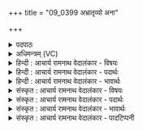 +++
title = "09_0399 अभ्रातृव्यो अना"

+++
<details><summary>पदपाठः</summary>

अ꣣भ्रातृव्यः꣢। अ꣣। भ्रातृव्यः꣢। अ꣣ना꣢। त्वम्। अ꣡ना꣢꣯पिः। अन्। आ꣣पिः। इन्द्र। जनु꣡षा꣢। स꣣ना꣡त्। अ꣣सि। युधा꣢। इत्। आ꣣पित्व꣢म्। इ꣣च्छसे। ३९९।
</details>

<details><summary>अधिमन्त्रम् (VC)</summary>

- इन्द्रः
- सौभरिः काण्वः
- ककुप्
- ऋषभः
- ऐन्द्रं काण्डम्
</details>

<details><summary>हिन्दी : आचार्य रामनाथ वेदालंकार - विषयः</summary>

प्रथम मन्त्र में इन्द्र के शत्रु-रहित होने आदि का वर्णन है।
</details>

<details><summary>हिन्दी : आचार्य रामनाथ वेदालंकार - पदार्थः</summary>

पदार्थान्वय -  हे (इन्द्र) जगत् के उत्पत्ति, स्थिति और प्रलय के कर्ता परमात्मन् ! तुम (सनात्) सनातन काल से (जनुषा) स्वभावतः (अभ्रातृव्यः) शत्रु-रहित, (अना) नेता-रहित और (अनापिः) अबन्धु (असि) हो। (युधा इत्) युद्ध से ही (आपित्वम्)बन्धुत्व को (इच्छसे) चाहते हो, अर्थात् जो आन्तरिक तथा बाह्य देवासुरसंग्रामों में विजयी होता है, उसी के तुम बन्धु होते हो ॥१॥ इस मन्त्र में अना, मना, सना में वृत्त्यनुप्रास अलङ्कार है। ‘त्वम, त्वमि’ में छेकानुप्रास है ॥१॥
</details>

<details><summary>हिन्दी : आचार्य रामनाथ वेदालंकार - भावार्थः</summary>

भावार्थ -  जिससे शत्रुता ठानने का कोई साहस नहीं करता और जिसका नेतृत्व करनेवाला कोई नहीं है, वह महान् जगदीश्वर पुरुषार्थियों का ही बन्धु बनता है, अकर्मण्यों का नहीं ॥१॥
</details>

<details><summary>संस्कृत : आचार्य रामनाथ वेदालंकार - विषयः</summary>

अथेन्द्रनाम्ना परमेश्वरस्य शत्रुरहितत्वादिकं प्रतिपाद्यते।
</details>

<details><summary>संस्कृत : आचार्य रामनाथ वेदालंकार - पदार्थः</summary>

पदार्थान्वय -  हे (इन्द्र) जगदुत्पत्तिस्थितिप्रलयकर्तः परमात्मन् ! त्वम् (सनात्) सनातनकालात् (जनुषा) जन्मना, स्वभावतः इत्यर्थः (अभ्रातृव्यः) निःसपत्नः। ‘व्यन् सपत्ने। अ० ४।१।१४५’ इति भ्रातृशब्दात् सपत्नार्थे व्यन्। ततो नञ्बहुव्रीहौ ‘नञ्सुभ्याम्। अ० ६।२।१७२’ इत्युत्तरपदस्यान्तोदात्तत्वम्। (अना२) अनेतृकः। न विद्यते ना नेता कश्चिद् यस्य सः अना। नृ शब्देन नञ्बहुव्रीहौ ‘नद्यृतश्च। अ० ५।१।१५३’ इति कपि प्राप्ते ‘ऋतश्छन्दसि। अ० ५।१।१५८’ इति प्रतिषेधः। स्वरः पूर्ववत्। (अनापिः) अबन्धुश्च (असि) वर्तसे। अनापिः इति तत्पुरुषो, न बहुव्रीहिः। न आपिः अनापिः। तेनाव्ययपूर्वपदप्रकृतिस्वरः। बहुव्रीहौ तु पूर्ववदन्तोदात्तत्वं प्राप्येत। (युधा इत्) युद्धेनैव (आपित्वम्) बन्धुत्वम् (इच्छसे) कामयसे। आभ्यन्तरे बाह्ये च देवासुरसंग्रामे यो विजेता भवति तस्यैव त्वं बन्धुर्भवसि, न तु पुरुषार्थहीनस्य जनस्येति भावः। इषु इच्छायाम् छन्दस्यात्मनेपदेऽपि प्रयुज्यते३ ॥१॥ अत्र अना, मना, सना इत्यत्र वृत्त्यनुप्रासोऽलङ्कारः। ‘त्वम, त्वमि’ इत्यत्र छेकानुप्रासः ॥१॥
</details>

<details><summary>संस्कृत : आचार्य रामनाथ वेदालंकार - भावार्थः</summary>

भावार्थ -  अशत्रुरनेतृको महान् जगदीश्वरः पुरुषार्थिनामेव बन्धुर्जायते न निष्कर्मणाम् ॥१॥
</details>

<details><summary>संस्कृत : आचार्य रामनाथ वेदालंकार - पादटिप्पनी</summary>

टिप्पनी -   १. ऋ० ८।२१।१३, अथ० २०।११४।१, साम० १३८९। २. अना। अनः प्राणः, तस्मात् तृतीयैकवचनस्य ‘सुपां सुलुक्०। ७।१।३९’ इति पूर्वसवर्णः। अना अनेन प्राणेन हेतुना—इति वि०। नेता यस्य नास्ति सोऽना, स्वयं सर्वस्य नेता—इति भ०। अनेतृकः—इति सा०। ३. अन्यत्रापि यथा—‘अन्यमिच्छस्व सुभगे पतिं मत्’ ऋ० १०।१०।१० इति।
</details>